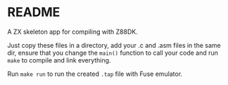 # README

A ZX skeleton app for compiling with Z88DK.

Just copy these files in a directory, add your .c and .asm files in the same
dir, ensure that you change the `main()` function to call your code and run
`make` to compile and link everything.

Run `make run` to run the created `.tap` file with Fuse emulator.

